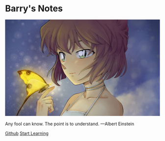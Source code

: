 # Barry's Notes

![logo](灰原哀.jpg)

Any fool can know. The point is to understand. &mdash;Albert Einstein

[Github](https://github.com/LeetaH666/Notes)
[Start Learning](test.md)

